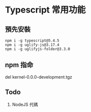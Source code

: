 # Typescript 常用功能

## 預先安裝

``` text
npm i -g typescript@5.4.5
npm i -g uglify-js@3.17.4
npm i -g uglifyjs-folder@3.3.0
```

## npm 指命

del kernel-0.0.0-development.tgz

## Todo

1. NodeJS 代碼
